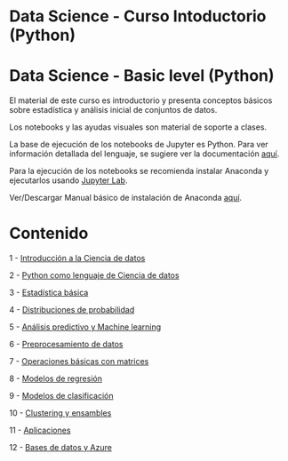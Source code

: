 # Data Science - Curso Intoductorio (Python)
# Data Science - Basic level (Python)

El material de este curso es introductorio y presenta conceptos básicos sobre estadística y análisis inicial de conjuntos de datos.

Los notebooks y las ayudas visuales son material de soporte a clases.

La base de ejecución de los notebooks de Jupyter es Python. Para ver información detallada del lenguaje, se sugiere ver la documentación [aquí](http://ipython.org/documentation.html).

Para la ejecución de los notebooks se recomienda instalar Anaconda y ejecutarlos usando [Jupyter Lab](https://jupyterlab.readthedocs.io/en/stable/getting_started/installation.html).

Ver/Descargar Manual básico de instalación de Anaconda [aquí](https://github.com/jnserna/DS_Basic/blob/main/Intro/Clase_1_B_Descargar%20Anaconda%20%2B%20Python%20ini.pptx).

# Contenido

1 - [Introducción a la Ciencia de datos](https://github.com/jnserna/DS_Basic/tree/main/Intro)

2 - [Python como lenguaje de Ciencia de datos](https://github.com/jnserna/DS_Basic/tree/main/Python%20en%20DS%20%2B%20Numpy)

3 - [Estadística básica](https://github.com/jnserna/DS_Basic/tree/main/Estad%C3%ADstica%20b%C3%A1sica)

4 - [Distribuciones de probabilidad](https://github.com/jnserna/DS_Basic/tree/main/Distribuciones%20de%20probabilidad)

5 - [Análisis predictivo y Machine learning](https://github.com/jnserna/DS_Basic/tree/main/An%C3%A1lisis%20predictivo%20y%20ML)

6 - [Preprocesamiento de datos](https://github.com/jnserna/DS_Basic/tree/main/Preprocesamiento%20de%20datos)

7 - [Operaciones básicas con matrices](https://github.com/jnserna/DS_Basic/tree/main/Operaciones%20b%C3%A1sicas%20con%20matrices)

8 - [Modelos de regresión](https://github.com/jnserna/DS_Basic/tree/main/Modelos%20de%20regresi%C3%B3n)

9 - [Modelos de clasificación](https://github.com/jnserna/DS_Basic/tree/main/Modelos%20de%20clasificaci%C3%B3n)

10 - [Clustering y ensambles](https://github.com/jnserna/DS_Basic/tree/main/Clustering%20y%20Ensambles)

11 - [Aplicaciones](https://github.com/jnserna/DS_Basic/tree/main/Aplicaciones)

12 - [Bases de datos y Azure](https://github.com/jnserna/DS_Basic/tree/main/Bases%20de%20datos%20y%20Azure)

